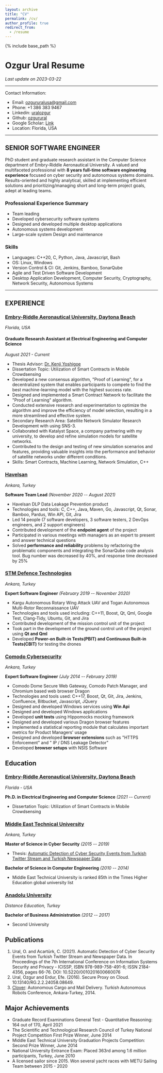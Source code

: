 ```yaml
---
layout: archive
title: "CV"
permalink: /cv/
author_profile: true
redirect_from:
  - /resume
---
```


{% include base_path %}


# Ozgur Ural Resume

_Last update on 2023-03-22_

---

Contact Information:

- Email: [ozgururalusa@gmail.com](mailto:ozgururalpro@gmail.com)
- Phone: +1 386 383 9467
- Linkedin: [uralozgur](https://www.linkedin.com/in/uralozgur/)
- Github: [ozgurural](https://github.com/ozgurural)
- Google Scholar: [Link](https://scholar.google.com/citations?user=lYx8fqsAAAAJ&hl=en)
- Location: Florida, USA

---

## SENIOR SOFTWARE ENGINEER

PhD student and graduate research assistant in the Computer Science department of Embry-Riddle Aeronautical University. A valued and multifaceted professional with **8 years full-time software engineering experience** focused on cyber security and autonomous systems domains. Results-oriented and highly analytical, skilled at implementing efficient solutions and prioritizing/managing short and long-term project goals, adept at leading teams.

### Professional Experience Summary

- Team leading
- Developed cybersecurity software systems
- Designed and developed multiple desktop applications
- Autonomous systems development
- Large-scale system Design and maintenance

### Skills

- Languages: C++20, C, Python, Java, Javascript, Bash
- OS: Linux, Windows
- Version Control & CI: Git, Jenkins, Bamboo, SonarQube
- Agile and Test Driven Software Development
- Desktop Application Development, Computer Security, Cryptography, Network Security, Autonomous Systems

---

## EXPERIENCE

### [Embry-Riddle Aeronautical University, Daytona Beach](https://daytonabeach.erau.edu/)
_Florida, USA_

#### Graduate Research Assistant at Electrical Engineering and Computer Science
_August 2021 - Current_

- Thesis Advisor: [Dr. Kenji Yoshigoe](https://scholar.google.com/citations?user=D6tC54MAAAAJ&hl=en)
- Dissertation Topic: Utilization of Smart Contracts in Mobile Crowdsensing
- Developed a new consensus algorithm, "Proof of Learning", for a decentralized system that enables participants to compete to find the best machine-learning model with the highest success rate.
- Designed and implemented a Smart Contract Network to facilitate the "Proof of Learning" algorithm.
- Conducted extensive research and experimentation to optimize the algorithm and improve the efficiency of model selection, resulting in a more streamlined and effective system.
- Secondary Research Area: Satellite Network Simulator Research Development with using SNS-3.
- Collaborated with Katalyst Space, a company partnering with my university, to develop and refine simulation models for satellite networks.
- Contributed to the design and testing of new simulation scenarios and features, providing valuable insights into the performance and behavior of satellite networks under different conditions.
- Skills: Smart Contracts, Machine Learning, Network Simulation, C++
### [Havelsan](https://havelsan.com.tr/en)
_Ankara, Turkey_

**Software Team Lead** _(November 2020 -- August 2021)_

- Havelsan DLP Data Leakage Prevention product
- Technologies and tools: C, C++, Java, Maven, Go, Javascript, Qt, Sonar, Bamboo, Pardus, Win API, Git, Jira
- Led 14 people (7 software developers, 3 software testers, 2 DevOps engineers, and 2 support engineers)
- Contributed development of the **endpoint agent** of the project
- Participated in various meetings with managers as an expert to present and answer technical questions
- Solved **performance and reliability** problems by refactoring the problematic components and integrating the SonarQube code analysis tool. Bug number was decreased by 40%, and response time decreased by 25%

### [STM Defence Technologies](https://www.stm.com.tr/en)
_Ankara, Turkey_

**Expert Software Engineer** _(February 2019 -- November 2020)_

- Kargu Autonomous Rotary Wing Attack UAV and Togan Autonomous Multi-Rotor Reconnaissance UAV
- Technologies and tools used including: C++11, Boost, Qt, Qml, Google Test, Clang-Tidy, Ubuntu, Git, and Jira
- Contributed development of the mission control unit of the project
- Took part in the development of the ground control unit of the project using **Qt and Qml**
- Developed **Power-on Built-in Tests(PBIT) and Continuous Built-in Tests(CBIT)** for testing the drones

### [Comodo Cybersecurity](https://www.comodo.com)
_Ankara, Turkey_

**Expert Software Engineer** _(July 2014 -- February 2019)_

- Comodo Dome Secure Web Gateway, Comodo Patch Manager, and Chromium based web browser Dragon
- Technologies and tools used: C++17, Boost, Qt, Git, Jira, Jenkins, Confluence, Bitbucket, Javascript, JQuery
- Designed and developed Windows services using **Win Api**
- Designed and developed Windows applications
- Developed **unit tests** using Hippomocks mocking framework
- Designed and developed various Dragon browser features
- Implemented a statistical reporting module that calculates important metrics for Product Managers' usage
- Designed and developed **browser extensions** such as "HTTPS Enforcement" and " IP / DNS Leakage Detector"
- Developed **browser setups** with NSIS Software

## Education

### [Embry-Riddle Aeronautical University, Daytona Beach](https://daytonabeach.erau.edu/)
_Florida - USA_

**Ph.D. in Electrical Engineering and Computer Science** _(2021 -- Current)_
- Dissertation Topic: Utilization of Smart Contracts in Mobile Crowdsensing

### [Middle East Technical University](http://www.metu.edu.tr/)
_Ankara, Turkey_

**Master of Science in Cyber Security** _(2015 -- 2019)_
- Thesis: [Automatic Detection of Cyber Security Events from Turkish Twitter Stream and Turkish Newspaper Data](https://github.com/ozzgural/MSThesis)

**Bachelor of Science in Computer Engineering** _(2010 -- 2014)_
- Middle East Technical University is ranked 85th in the Times Higher Education global university list

### [Anadolu University](https://www.anadolu.edu.tr/en)
_Distance Education, Turkey_

**Bachelor of Business Administration** _(2012 -- 2017)_
- Second University

## Publications

1. Ural, O. and Acartürk, C. (2021). Automatic Detection of Cyber Security Events from Turkish Twitter Stream and Newspaper Data. In Proceedings of the 7th International Conference on Information Systems Security and Privacy - ICISSP, ISBN 978-989-758-491-6; ISSN 2184-4356, pages 66-76. DOI: 10.5220/0010201600660076
2. Ural, Ozgur and Erdur, Efe. (2016). Secure Proxy on Cloud. 10.13140/RG.2.2.24058.08649.
3. [Clover](http://senior.ceng.metu.edu.tr/2014/clover): Autonomous Cargo and Mail Delivery. Turkish Autonomous Robots Conference, Ankara-Turkey, 2014.

## Major Achievements

- Graduate Record Examinations General Test - Quantitative Reasoning: 164 out of 170, April 2021
- The Scientific and Technological Research Council of Turkey National Project Competition First Prize Winner, June 2014
- Middle East Technical University Graduation Projects Competition: Second Prize Winner, June 2014
- National University Entrance Exam: Placed 363rd among 1.6 million participants, Turkey, June 2010
- A licensed sailor since 2015. Won several yacht races with METU Sailing Team between 2015 - 2020
